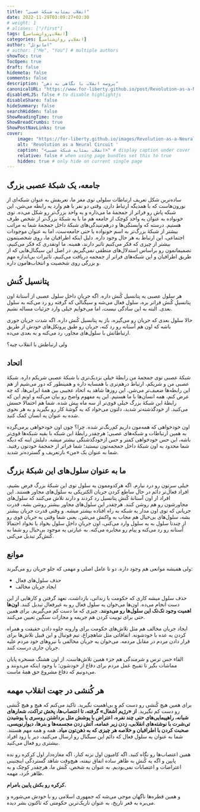 ```yaml
---
title: "انقلاب بمثابه شبکهٔ عصبی"
date: 2022-11-29T03:09:27+03:30
# weight: 1
# aliases: ["/first"]
tags: [انقلاب,روان‌شناسی]
categories: [انقلاب, روان‌شناسی]
author: "امانوئل"
# author: ["Me", "You"] # multiple authors
showToc: true
TocOpen: true
draft: false
hidemeta: false
comments: false
description: "پروسه انقلاب با نگاهی به ذهن"
canonicalURL: "https://www.for-liberty.github.io/post/Revolution-as-a-Neural-Circuit"
disableHLJS: false # to disable highlightjs
disableShare: false
hideSummary: false
searchHidden: false
ShowReadingTime: true
ShowBreadCrumbs: true
ShowPostNavLinks: true
cover:
    image: "https://for-liberty.github.io/images/Revolution-as-a-Neural-Circuit/Revolution-as-a-Neural-Circuit.webp" 
    alt: 'Revolution as a Neural Circuit '
    caption: "<انقلاب بمثابه شبکهٔ عصبی>" # display caption under cover
    relative: false # when using page bundles set this to true
    hidden: true # only hide on current single page
---
```

## جامعه، یک شبکهٔ عصبی بزرگ

ساده‌ترین شکل تعریف ارتباطات سلولی توی مغز ما، تعریفش به عنوان شبکه‌ای از نورون‌هاست که با همدیگه ارتباط دارن. وقتی دو نفر با هم وارد یه رابطه می‌شن، این شبکه پاش رو فراتر از جمجمهٔ ما می‌ذاره و یه واحد بزرگ‌تر رو شکل می‌ده. توی خونواده به عنوان یه واحد کوچک از جامعه هم ما با یه شبکهٔ بزرگ‌تر از شخص طرف هستیم. درسته که وابستگی‌ها و درهم‌تنیدگی‌های شبکهٔ داخل جمجمهٔ شما به مراتب بیشتر از شبکهٔ بزرگ‌تر به اسم خونواده یا حتی جامعه‌ست، اما به عنوان موجودات اجتماعی، این ارتباط به هر حال وجود داره. دلیل اینکه اطرافیان ما، روی شخصیتمون بیشتر از چیزی که فکر می‌کنیم تاثیر دارند، همینه. ما اونقدری که فکر می‌کنیم، تصمیماتمون رو براساس استدلال‌های منطقی نمی‌گیریم. در اصل این سیگنال‌هایی که از طریق اطرافیان و این شبکه‌های فراتر از جمجمه دریافت می‌کنیم، تاثیرات بی‌اندازه مهم و بزرگی روی شخصیت و انتخاب‌هامون داره.

## پتانسیل کُنش
هر سلول عصبی یه پتانسیل کُنش داره. اگه جریانِ داخل سلول عصبی از آستانهٔ اون پتانسیلِ کُنش فراتر بره، سلول فعال می‌شه و سیگنالی که گرفته رو رد می‌کنه به سلول بعدی. البته به این سادگی نیست، اما می‌خوایم خیلی وارد جزئیات مساله نشیم. 

حالا سلول بعدی که جریان رو می‌گیره، باز یه پتانسیل کُنش داره. اگه شدت جریان جوری باشه که اون هم آستانه رو رد کنه، جریان رو طبق پروتکل‌های خودش از طریق ارتباطاتش با سلول‌های مجاور، رد می‌کنه و به بعدی می‌ده. 

ولی ارتباطش با انقلاب چیه؟

## اتحاد
شبکهٔ عصبی توی جمجمهٔ من رابطهٔ خیلی نزدیک‌تری با شبکهٔ عصبی شریکم داره. شبکهٔ عصبی من و شریکم، ارتباط درهم‌تری با همسایه داره و همینطور که دور می‌شیم از هم این رابطه‌ها ضعیف‌تر می‌‌شن. این روزها شاهد یه اتحاد عجیبی بین همهٔ ایرانی‌ها، که چه عرض کنم، همه انسان‌ها با ما هستیم. این یه مفهوم واضح رو بیان می‌کنه و اونم این که رابطهٔ این شبکهٔ بزرگ خیلی قوی‌تر از سه ماه پیش شده. شما هم احتمالا حسش می‌کنید. از خودگذشته‌تر شدید، دلتون می‌خواد که یه گوشهٔ کار رو بگیرید و به هر نحوی شده به عنوان یه انسان کمک کنید. 

اون خودخواهی که همه‌مون داریم کم‌رنگ‌تر شده. چرا؟ چون اون خودخواهی برمی‌گرده به همین ارتباطات و شبکه‌های عصبی؛ هرچقدر رابطهٔ این شبکه با بقیه شبکه‌ها قوی‌تر باشه، این حس خودخواهی کمتر و حس ازخودگذشتگی بیشتر میشه. دلیلش اینه که دیگه شما محدود به اون شبکهٔ داخل جمجمه‌تون نیستید؛ شما فراتر از جمجمه‌ٔ خودتون رفتید. شما به عنوان یک «من» بازتعریف و گسترده‌تر شدید.

## ما به عنوان سلول‌های این شبکهٔ بزرگ
خیلی سرتون رو درد نیارم. اگه هرکدوممون یه سلول توی این شبکهٔ بزرگ فرض بشیم، افراد فعال‌تر دائم در حال ساطع کردن جریان الکتریکی به سلول‌های مجاور هستند. این افراد از اون آستانهٔ کُنشِ پتانسیل رد کردند و دارند تلاش می‌کنند که سلول‌های مجاورشون رو هم روشن کنند. هرچقدر این سلول‌های مجاور بیشتر روشن بشه، قدرت جریانی که توی اون مدار یه شبکه به راه افتاده بیشتر میشه. و وقتی قدرت جریان بیشتر بشه، سلول‌های بی‌خیال هم مجاب به واکنش می‌شن. یعنی شما وقتی یه جریان قوی رو از چندتا سلول به یه سلول وارد می‌کنی، اون جریانِ داخلِ سلول بخواد یا نخواد احتمالا آستانه رو رد می‌کنه و پیام رو مخابره می‌کنه. به عبارتی یه موجود بی‌خیال رو شما به کُنش‌گر تبدیل می‌کنی.

## موانع
ولی همیشه موانعی هم وجود داره. دو تا عامل اصلی و مهمی که جلو جریان رو می‌گیرند:
- حذف سلول‌های فعال
- ایجاد جریان مخالف

حذف سلول میشه کاری که حکومت با زندانی، بازداشت، تعهد گرفتن و کارهایی از این دست انجام می‌ده. اون‌ها می‌خوان یه سلول فعال رو به غیرفعال تبدیل کنند. **اون‌ها اهمیت وجود تک‌تک این سلول‌ها رو می‌دونند.** چیزی که ما دست کم می‌گیریم. برای همین حتی برای توییت کردن هم جریمه و مجازات سنگین تعیین می‌کنند.

ایجاد جریان مخالف هم مثل تلاش‌های حکومت برای وارونه جلوه دادن حقیقت و همراه کردن یه عده با خودشونه. اتفاقاتی مثل شاهچراغ، تیم فوتبال و این قبیل تلاش‌ها برای قرار دادن مردم در مقابل مردمه. می‌خوان یه جریان مخالفی با نیروهای خود مردم علیه جریان جاری درست کنند. 

القاء حس ترس و شرمندگی هم جزء همین تلاش‌هاست. از اون هشتگ مسخره پایان مماشات بگیر تا تقبیح عمل مردم برای دفاع از خودشون؛ با وجود اینکه می‌دونند و می‌دونیم که دفاع مشروع حق همهٔ ماست.

## هر کُنشی در جهت انقلاب مهمه
برای همین هیچ کُنشی رو دست کم و بی‌اهمیت نگیرید. تاکید می‌کنم که هیچ و هیچ کُنشی رو دست کم نگیرید. **از «رژیم آشغال» گرفته، تا اعتصاب‌ها، پخش تراکت، شعارهای شبانه، راهپیمایی‌های حتی چند نفره، اعتراض با پوشش مثل برداشتن روسری یا پوشیدن تی‌شرت با نوشته‌های انقلابی، زدن زیر عمامه، آتش زدن مجسمه‌ها و بنرها، دیوارنویسی، صحبت کردن با اطرافیان و خلاصه هر چیزی که به ذهن‌تون میاد.** همه و همه مهم هستند. شما به عنوان یه سلول فعال که دائم این سیگنال رو ارسال می‌کنید، دیر یا زود افراد بیشتری رو فعال می‌کنید. 

همین اعتصاب‌ها رو نگاه کنید. اگه کامیون اول نزنه کنار، اگه مغازه‌دار اول کرکره رو نده پایین و اگه یه کُنشِ به ظاهر ساده اتفاق نیفته، هیچ‌وقت شاهد گستردگی اینچنینی اعتراضات و اعتصابات نمی‌بودیم. به عنوان یه شخص، کُنش ما، هرچقدر کوچک و به ظاهر خُرد، مهمه. 

**کرکره رو بکش پایین بامرام.**

و همین قطره‌ها ناگهان موجی می‌شه که جمهوری اسلامی رو با خودش می‌شوره و می‌بره به قعر تاریخ، به عنوان تاریک‌ترین حکومتی که تاکنون بشر دیده. 



